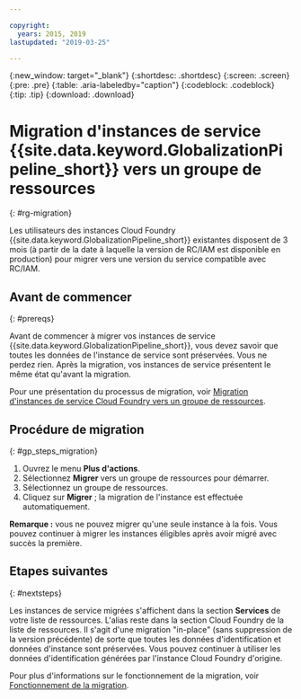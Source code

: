 ```yaml
---

copyright:
  years: 2015, 2019
lastupdated: "2019-03-25"

---
```


{:new_window: target="_blank"}
{:shortdesc: .shortdesc}
{:screen: .screen}
{:pre: .pre}
{:table: .aria-labeledby="caption"}
{:codeblock: .codeblock}
{:tip: .tip}
{:download: .download}


# Migration d'instances de service {{site.data.keyword.GlobalizationPipeline_short}} vers un groupe de ressources
{: #rg-migration}

Les utilisateurs des instances Cloud Foundry {{site.data.keyword.GlobalizationPipeline_short}} existantes disposent de 3 mois (à partir de la date à laquelle la version de RC/IAM est disponible en production) pour migrer vers une version du service compatible avec RC/IAM.


## Avant de commencer
{: #prereqs}

Avant de commencer à migrer vos instances de service {{site.data.keyword.GlobalizationPipeline_short}}, vous devez savoir que toutes les données de l'instance de service sont préservées. Vous ne perdez rien. Après la migration, vos instances de service présentent le même état qu'avant la migration.   

Pour une présentation du processus de migration, voir [Migration d'instances de service Cloud Foundry vers un groupe de ressources](/docs/resources/instance_migration.html). 

## Procédure de migration
{: #gp_steps_migration}

1. Ouvrez le menu **Plus d'actions**.
2. Sélectionnez **Migrer** vers un groupe de ressources pour démarrer.
3. Sélectionnez un groupe de ressources.
4. Cliquez sur **Migrer** ; la migration de l'instance est effectuée automatiquement.

**Remarque :** vous ne pouvez migrer qu'une seule instance à la fois. Vous pouvez continuer à migrer les instances éligibles après avoir migré avec succès la première.

## Etapes suivantes
{: #nextsteps}

Les instances de service migrées s'affichent dans la section **Services** de votre liste de ressources. L'alias reste dans la section Cloud Foundry de la liste de ressources. Il s'agit d'une migration "in-place" (sans suppression de la version précédente) de sorte que toutes les données d'identification et données d'instance sont préservées. Vous pouvez continuer à utiliser les données d'identification générées par l'instance Cloud Foundry d'origine. 

Pour plus d'informations sur le fonctionnement de la migration, voir [Fonctionnement de la migration](/docs/resources/instance_migration.html#how).


